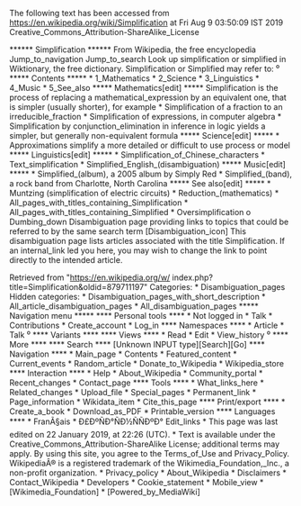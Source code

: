 The following text has been accessed from https://en.wikipedia.org/wiki/Simplification at Fri Aug 9 03:50:09 IST 2019
Creative_Commons_Attribution-ShareAlike_License




















****** Simplification ******
From Wikipedia, the free encyclopedia
Jump_to_navigation Jump_to_search
 Look up simplification or simplified in Wiktionary, the free dictionary.
Simplification or Simplified may refer to:
⁰
***** Contents *****
    * 1_Mathematics
    * 2_Science
    * 3_Linguistics
    * 4_Music
    * 5_See_also
***** Mathematics[edit] *****
Simplification is the process of replacing a mathematical_expression by an
equivalent one, that is simpler (usually shorter), for example
    * Simplification of a fraction to an irreducible_fraction
    * Simplification of expressions, in computer algebra
    * Simplification by conjunction_elimination in inference in logic yields a
      simpler, but generally non-equivalent formula
***** Science[edit] *****
    * Approximations simplify a more detailed or difficult to use process or
      model
***** Linguistics[edit] *****
    * Simplification_of_Chinese_characters
    * Text_simplification
    * Simplified_English_(disambiguation)
***** Music[edit] *****
    * Simplified_(album), a 2005 album by Simply Red
    * Simplified_(band), a rock band from Charlotte, North Carolina
***** See also[edit] *****
    * Muntzing (simplification of electric circuits)
    * Reduction_(mathematics)
    * All_pages_with_titles_containing_Simplification
    * All_pages_with_titles_containing_Simplified
    * Oversimplification
          o Dumbing_down
                      Disambiguation page providing links to topics that could
                      be referred to by the same search term
[Disambiguation_icon] This disambiguation page lists articles associated with
                      the title Simplification.
                      If an internal_link led you here, you may wish to change
                      the link to point directly to the intended article.

Retrieved from "https://en.wikipedia.org/w/
index.php?title=Simplification&oldid=879711197"
Categories:
    * Disambiguation_pages
Hidden categories:
    * Disambiguation_pages_with_short_description
    * All_article_disambiguation_pages
    * All_disambiguation_pages
***** Navigation menu *****
**** Personal tools ****
    * Not logged in
    * Talk
    * Contributions
    * Create_account
    * Log_in
**** Namespaces ****
    * Article
    * Talk
⁰
**** Variants ****
**** Views ****
    * Read
    * Edit
    * View_history
⁰
**** More ****
**** Search ****
[Unknown INPUT type][Search][Go]
**** Navigation ****
    * Main_page
    * Contents
    * Featured_content
    * Current_events
    * Random_article
    * Donate_to_Wikipedia
    * Wikipedia_store
**** Interaction ****
    * Help
    * About_Wikipedia
    * Community_portal
    * Recent_changes
    * Contact_page
**** Tools ****
    * What_links_here
    * Related_changes
    * Upload_file
    * Special_pages
    * Permanent_link
    * Page_information
    * Wikidata_item
    * Cite_this_page
**** Print/export ****
    * Create_a_book
    * Download_as_PDF
    * Printable_version
**** Languages ****
    * FranÃ§ais
    * Ð£ÐºÑÐ°ÑÐ½ÑÑÐºÐ°
Edit_links
    * This page was last edited on 22 January 2019, at 22:26 (UTC).
    * Text is available under the Creative_Commons_Attribution-ShareAlike
      License; additional terms may apply. By using this site, you agree to the
      Terms_of_Use and Privacy_Policy. WikipediaÂ® is a registered trademark of
      the Wikimedia_Foundation,_Inc., a non-profit organization.
    * Privacy_policy
    * About_Wikipedia
    * Disclaimers
    * Contact_Wikipedia
    * Developers
    * Cookie_statement
    * Mobile_view
    * [Wikimedia_Foundation]
    * [Powered_by_MediaWiki]
